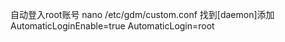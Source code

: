 自动登入root账号
    nano /etc/gdm/custom.conf
    找到[daemon]添加
    AutomaticLoginEnable=true
    AutomaticLogin=root
